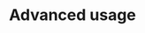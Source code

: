 ---
title: Advanced usage
description: 'Tips and approaches on scaling a metalsmith.js project,'
draft: true
toc: true
layout: default.njk
order: 4
config:
  anchors: true
---